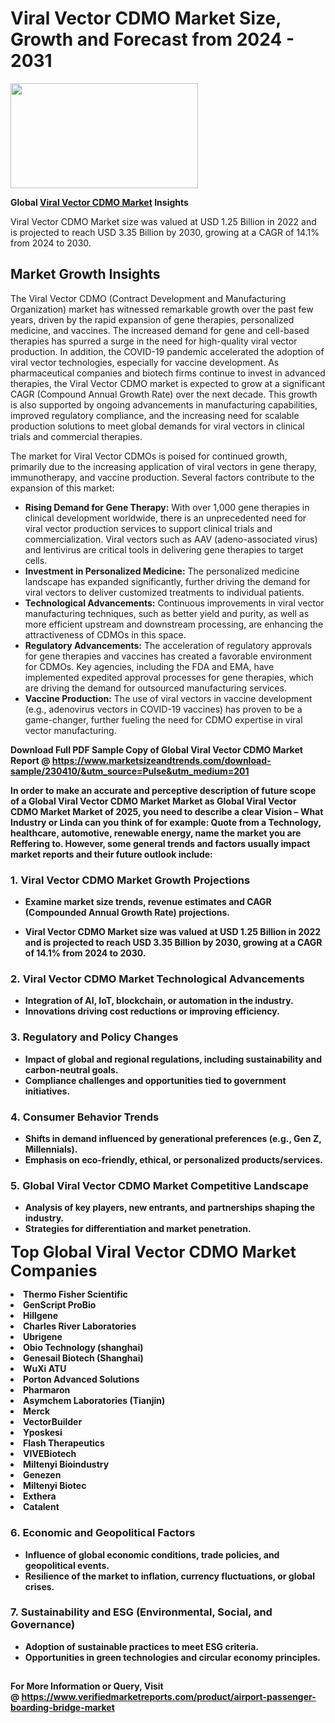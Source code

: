 <H1>Viral Vector CDMO Market Size, Growth and Forecast from 2024 - 2031</H1><img class="aligncenter size-medium wp-image-584254" src="https://thirdeyenews.in/wp-content/uploads/2024/09/Global-Market-Research-300x168.jpeg" alt="" width="300" height="168" /><p><strong>Global&nbsp;<a href="https://www.marketsizeandtrends.com/download-sample/230410/&amp;utm_source=Pulse&amp;utm_medium=201">Viral Vector CDMO Market</a> Insights</strong></p><p>Viral Vector CDMO Market size was valued at USD 1.25 Billion in 2022 and is projected to reach USD 3.35 Billion by 2030, growing at a CAGR of 14.1% from 2024 to 2030.</p><p><h2>Market Growth Insights</h2> <p>The Viral Vector CDMO (Contract Development and Manufacturing Organization) market has witnessed remarkable growth over the past few years, driven by the rapid expansion of gene therapies, personalized medicine, and vaccines. The increased demand for gene and cell-based therapies has spurred a surge in the need for high-quality viral vector production. In addition, the COVID-19 pandemic accelerated the adoption of viral vector technologies, especially for vaccine development. As pharmaceutical companies and biotech firms continue to invest in advanced therapies, the Viral Vector CDMO market is expected to grow at a significant CAGR (Compound Annual Growth Rate) over the next decade. This growth is also supported by ongoing advancements in manufacturing capabilities, improved regulatory compliance, and the increasing need for scalable production solutions to meet global demands for viral vectors in clinical trials and commercial therapies.</p> <p><strong></strong></p> <p>The market for Viral Vector CDMOs is poised for continued growth, primarily due to the increasing application of viral vectors in gene therapy, immunotherapy, and vaccine production. Several factors contribute to the expansion of this market: <ul> <li><strong>Rising Demand for Gene Therapy:</strong> With over 1,000 gene therapies in clinical development worldwide, there is an unprecedented need for viral vector production services to support clinical trials and commercialization. Viral vectors such as AAV (adeno-associated virus) and lentivirus are critical tools in delivering gene therapies to target cells.</li> <li><strong>Investment in Personalized Medicine:</strong> The personalized medicine landscape has expanded significantly, further driving the demand for viral vectors to deliver customized treatments to individual patients.</li> <li><strong>Technological Advancements:</strong> Continuous improvements in viral vector manufacturing techniques, such as better yield and purity, as well as more efficient upstream and downstream processing, are enhancing the attractiveness of CDMOs in this space.</li> <li><strong>Regulatory Advancements:</strong> The acceleration of regulatory approvals for gene therapies and vaccines has created a favorable environment for CDMOs. Key agencies, including the FDA and EMA, have implemented expedited approval processes for gene therapies, which are driving the demand for outsourced manufacturing services.</li> <li><strong>Vaccine Production:</strong> The use of viral vectors in vaccine development (e.g., adenovirus vectors in COVID-19 vaccines) has proven to be a game-changer, further fueling the need for CDMO expertise in viral vector manufacturing.</li> </ul> </p> <p><strong></p><p><span class=""><strong>Download Full PDF Sample Copy of Global Viral Vector CDMO Market Report</strong> @ <a href="https://www.marketsizeandtrends.com/download-sample/230410/&amp;utm_source=Pulse&amp;utm_medium=201" target="_blank">https://www.marketsizeandtrends.com/download-sample/230410/&amp;utm_source=Pulse&amp;utm_medium=201</a></span></p><p>In order to make an accurate and perceptive description of future scope of a Global&nbsp;Viral Vector CDMO Market Market as Global&nbsp;Viral Vector CDMO Market Market of 2025, you need to describe a clear Vision &ndash; What Industry or Linda can you think of for example: Quote from a Technology, healthcare, automotive, renewable energy, name the market you are Reffering to. However, some general trends and factors usually impact market reports and their future outlook include:</p><h3>1.&nbsp;<strong>Viral Vector CDMO Market Growth Projections</strong></h3><ul><li>Examine market size trends, revenue estimates and CAGR (Compounded Annual Growth Rate) projections.</li><li><p>Viral Vector CDMO Market size was valued at USD 1.25 Billion in 2022 and is projected to reach USD 3.35 Billion by 2030, growing at a CAGR of 14.1% from 2024 to 2030.</p></li></ul><h3>2.&nbsp;<strong>Viral Vector CDMO Market Technological Advancements</strong></h3><ul><li>Integration of AI, IoT, blockchain, or automation in the industry.</li><li>Innovations driving cost reductions or improving efficiency.</li></ul><h3>3.&nbsp;<strong>Regulatory and Policy Changes</strong></h3><ul><li>Impact of global and regional regulations, including sustainability and carbon-neutral goals.</li><li>Compliance challenges and opportunities tied to government initiatives.</li></ul><h3>4.&nbsp;<strong>Consumer Behavior Trends</strong></h3><ul><li>Shifts in demand influenced by generational preferences (e.g., Gen Z, Millennials).</li><li>Emphasis on eco-friendly, ethical, or personalized products/services.</li></ul><h3>5.&nbsp;<strong>Global Viral Vector CDMO Market Competitive Landscape</strong></h3><ul><li>Analysis of key players, new entrants, and partnerships shaping the industry.</li><li>Strategies for differentiation and market penetration.</li></ul><p data-pm-slice="1 1 []"><span style="color: inherit; font-family: inherit; font-size: 25px;">Top Global Viral Vector CDMO Market Companies</span></p><div class="" data-test-id=""><p><li>Thermo Fisher Scientific</li><li> GenScript ProBio</li><li> Hillgene</li><li> Charles River Laboratories</li><li> Ubrigene</li><li> Obio Technology (shanghai)</li><li> Genesail Biotech (Shanghai)</li><li> WuXi ATU</li><li> Porton Advanced Solutions</li><li> Pharmaron</li><li> Asymchem Laboratories (Tianjin)</li><li> Merck</li><li> VectorBuilder</li><li> Yposkesi</li><li> Flash Therapeutics</li><li> VIVEBiotech</li><li> Miltenyi Bioindustry</li><li> Genezen</li><li> Miltenyi Biotec</li><li> Exthera</li><li> Catalent</li></p></div><h3>6.&nbsp;<strong>Economic and Geopolitical Factors</strong></h3><ul><li>Influence of global economic conditions, trade policies, and geopolitical events.</li><li>Resilience of the market to inflation, currency fluctuations, or global crises.</li></ul><h3>7.&nbsp;<strong>Sustainability and ESG (Environmental, Social, and Governance)</strong></h3><ul><li>Adoption of sustainable practices to meet ESG criteria.</li><li>Opportunities in green technologies and circular economy principles.</li></ul><h2><strong style="font-size: 14px;">For More Information or Query, Visit @&nbsp;</strong><a style="background-color: #ffffff; font-size: 14px;" href="https://www.marketsizeandtrends.com/report/viral-vector-cdmo-market/" target="_blank">https://www.verifiedmarketreports.com/product/airport-passenger-boarding-bridge-market</a></h2>
